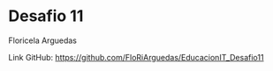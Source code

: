 # Desafio 11

Floricela Arguedas

Link GitHub: https://github.com/FloRiArguedas/EducacionIT_Desafio11
